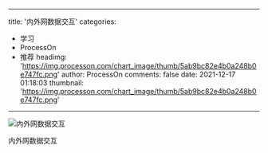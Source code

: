 
---
title: '内外网数据交互'
categories: 
 - 学习
 - ProcessOn
 - 推荐
headimg: 'https://img.processon.com/chart_image/thumb/5ab9bc82e4b0a248b0e747fc.png'
author: ProcessOn
comments: false
date: 2021-12-17 01:18:03
thumbnail: 'https://img.processon.com/chart_image/thumb/5ab9bc82e4b0a248b0e747fc.png'
---

<div>   
<img class="thumb" alt="内外网数据交互" src="https://img.processon.com/chart_image/thumb/5ab9bc82e4b0a248b0e747fc.png" referrerpolicy="no-referrer">
<p>内外网数据交互</p>  
</div>
            
